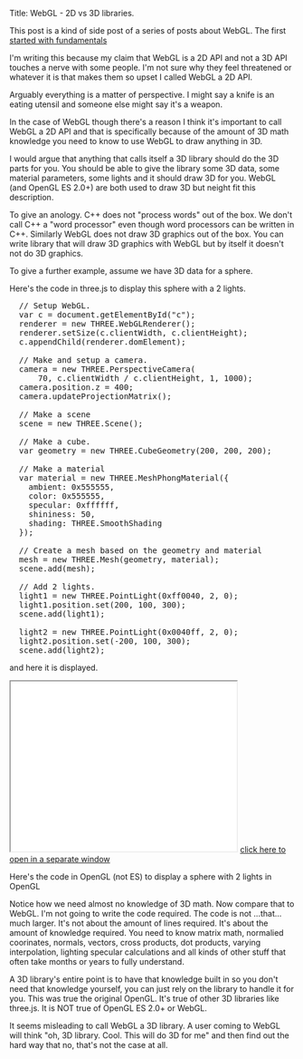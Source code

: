 Title: WebGL - 2D vs 3D libraries.

This post is a kind of side post of a series of posts about WebGL.
The first <a href="webgl-fundamentals.html">started with fundamentals</a>

I'm writing this because my claim that WebGL is a 2D API and not a 3D
API touches a nerve with some people. I'm not sure why they feel
threatened or whatever it is that makes them so upset I called WebGL
a 2D API.

Arguably everything is a matter of perspective. I might say a knife
is an eating utensil and someone else might say it's a weapon.

In the case of WebGL though there's a reason I think it's important
to call WebGL a 2D API and that is specifically because of the
amount of 3D math knowledge you need to know to use WebGL to
draw anything in 3D.

I would argue that anything that calls itself a 3D library should
do the 3D parts for you. You should be able to give the library
some 3D data, some material parameters, some lights and it should
draw 3D for you. WebGL (and OpenGL ES 2.0+) are both used to draw
3D but neight fit this description.

To give an anology. C++ does not "process words" out of the box.
We don't call C++ a "word processor" even though word processors
can be written in C++. Similarly WebGL does not draw 3D graphics
out of the box. You can write library that will draw 3D graphics
with WebGL but by itself it doesn't not do 3D graphics.

To give a further example, assume we have 3D data for a sphere.

Here's the code in three.js to display this sphere with a 2 lights.

<pre class="prettyprint">
  // Setup WebGL.
  var c = document.getElementById("c");
  renderer = new THREE.WebGLRenderer();
  renderer.setSize(c.clientWidth, c.clientHeight);
  c.appendChild(renderer.domElement);

  // Make and setup a camera.
  camera = new THREE.PerspectiveCamera(
      70, c.clientWidth / c.clientHeight, 1, 1000);
  camera.position.z = 400;
  camera.updateProjectionMatrix();

  // Make a scene
  scene = new THREE.Scene();

  // Make a cube.
  var geometry = new THREE.CubeGeometry(200, 200, 200);

  // Make a material
  var material = new THREE.MeshPhongMaterial({
    ambient: 0x555555,
    color: 0x555555,
    specular: 0xffffff,
    shininess: 50,
    shading: THREE.SmoothShading
  });

  // Create a mesh based on the geometry and material
  mesh = new THREE.Mesh(geometry, material);
  scene.add(mesh);

  // Add 2 lights.
  light1 = new THREE.PointLight(0xff0040, 2, 0);
  light1.position.set(200, 100, 300);
  scene.add(light1);

  light2 = new THREE.PointLight(0x0040ff, 2, 0);
  light2.position.set(-200, 100, 300);
  scene.add(light2);
</pre>

and here it is displayed.

<iframe class="webgl_example" src="resources/three-js-cube-with-lights.html" width="400" height="300"></iframe>
<a class="webgl_center" href="resources/three-js-cube-with-lights.html" target="_blank">click here to open in a separate window</a>

Here's the code in OpenGL (not ES) to display a sphere with 2 lights
in OpenGL

Notice how we need almost no knowledge of 3D math. Now compare that
to WebGL. I'm not going to write the code required. The code
is not ...that... much larger. It's not about the amount of lines
required. It's about the amount of knowledge required. You need
to know matrix math, normalied coorinates, normals, vectors,
cross products, dot products, varying interpolation, lighting
specular calculations and all kinds of other stuff that often
take months or years to fully understand.

A 3D library's entire point is to have that knowledge built in
so you don't need that knowledge yourself, you can just rely
on the library to handle it for you. This was true the original
OpenGL. It's true of other 3D libraries like three.js. It is
NOT true of OpenGL ES 2.0+ or WebGL.

It seems misleading to call WebGL a 3D library. A user coming
to WebGL will think "oh, 3D library. Cool. This will do 3D
for me" and then find out the hard way that no, that's not the
case at all.



